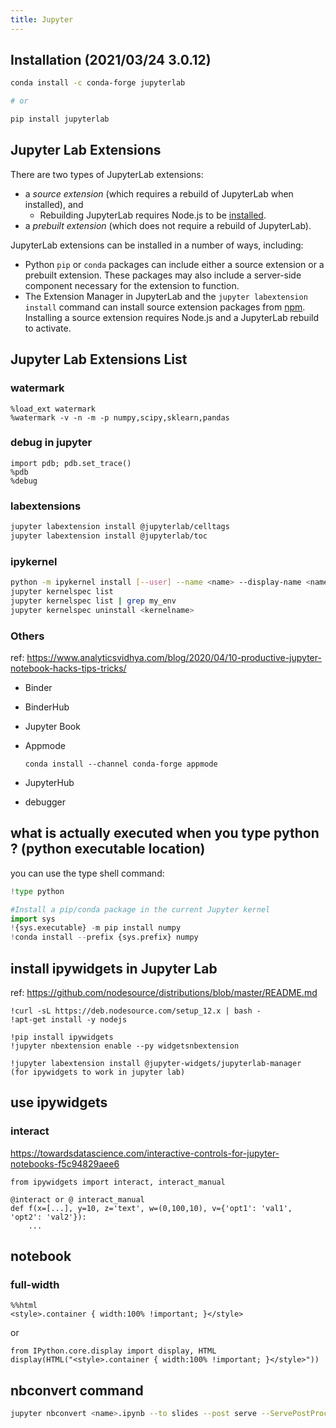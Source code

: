```yaml
---
title: Jupyter 
---
```


## Installation (2021/03/24  3.0.12)

```bash
conda install -c conda-forge jupyterlab

# or

pip install jupyterlab
```



## Jupyter Lab Extensions

 There are two types of JupyterLab extensions: 

- a *source extension* (which requires a rebuild of JupyterLab when installed), and 
  - Rebuilding JupyterLab requires Node.js to be [installed](https://jupyterlab.readthedocs.io/en/stable/user/extensions.html#installing-nodejs).
- a *prebuilt extension* (which does not require a rebuild of JupyterLab).

JupyterLab extensions can be installed in a number of ways, including:

- Python `pip` or `conda` packages can include either a source extension or a prebuilt extension. These packages may also include a server-side component necessary for the extension to function.
- The Extension Manager in JupyterLab and the `jupyter labextension install` command can install source extension packages from [npm](https://www.npmjs.com/search?q=keywords:jupyterlab-extension). Installing a source extension requires Node.js and a JupyterLab rebuild to activate.

## Jupyter Lab Extensions List

### watermark

```
%load_ext watermark
%watermark -v -n -m -p numpy,scipy,sklearn,pandas
```

### debug in jupyter
```
import pdb; pdb.set_trace()
%pdb
%debug
```
### labextensions
```bash
jupyter labextension install @jupyterlab/celltags
jupyter labextension install @jupyterlab/toc
```
### ipykernel
```bash
python -m ipykernel install [--user] --name <name> --display-name <nameinjupyter>
jupyter kernelspec list
jupyter kernelspec list | grep my_env
jupyter kernelspec uninstall <kernelname>
```
### Others

ref: https://www.analyticsvidhya.com/blog/2020/04/10-productive-jupyter-notebook-hacks-tips-tricks/

- Binder

- BinderHub

- Jupyter Book

- Appmode

  ```
  conda install --channel conda-forge appmode
  ```

- JupyterHub

- debugger

## what is actually executed when you type python ? (python executable location)

you can use the type shell command:

```python
!type python

#Install a pip/conda package in the current Jupyter kernel
import sys
!{sys.executable} -m pip install numpy
!conda install --prefix {sys.prefix} numpy
```

## install ipywidgets in Jupyter Lab

ref: https://github.com/nodesource/distributions/blob/master/README.md

```
!curl -sL https://deb.nodesource.com/setup_12.x | bash -
!apt-get install -y nodejs

!pip install ipywidgets
!jupyter nbextension enable --py widgetsnbextension

!jupyter labextension install @jupyter-widgets/jupyterlab-manager
(for ipywidgets to work in jupyter lab)
```



## use ipywidgets
### interact
https://towardsdatascience.com/interactive-controls-for-jupyter-notebooks-f5c94829aee6

```
from ipywidgets import interact, interact_manual

@interact or @ interact_manual
def f(x=[...], y=10, z='text', w=(0,100,10), v={'opt1': 'val1', 'opt2': 'val2'}):
	...
```

## notebook
 ### full-width
 ```
 %%html
<style>.container { width:100% !important; }</style>
 ```
or
```
from IPython.core.display import display, HTML
display(HTML("<style>.container { width:100% !important; }</style>"))
```

## nbconvert command

```bash
jupyter nbconvert <name>.ipynb --to slides --post serve --ServePostProcessor.ip="*"
```


